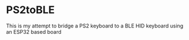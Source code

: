 # PS2toBLE
This is my attempt to bridge a PS2 keyboard to a BLE HID keyboard using an ESP32 based board
